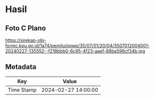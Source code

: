 # Hasil

## Foto C Plano

https://sirekap-obj-formc.kpu.go.id/1a74/pemilu/ppwp/35/07/01/20/04/3507012004001-20240227-135552--f218bbb0-6c95-4f23-aaef-88ba596cf34b.jpg


## Metadata

| Key        | Value               |
| ---------- | ------------------- |
| Time Stamp | 2024-02-27 14:00:00 |



